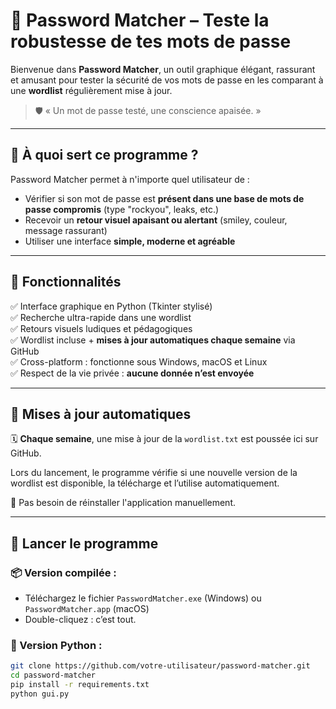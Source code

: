 # 🔐 Password Matcher – Teste la robustesse de tes mots de passe

Bienvenue dans **Password Matcher**, un outil graphique élégant, rassurant et amusant pour tester la sécurité de vos mots de passe en les comparant à une **wordlist** régulièrement mise à jour.

> 🛡️ « Un mot de passe testé, une conscience apaisée. »

---

## 🎯 À quoi sert ce programme ?

Password Matcher permet à n'importe quel utilisateur de :

- Vérifier si son mot de passe est **présent dans une base de mots de passe compromis** (type "rockyou", leaks, etc.)
- Recevoir un **retour visuel apaisant ou alertant** (smiley, couleur, message rassurant)
- Utiliser une interface **simple, moderne et agréable**

---

## 🧰 Fonctionnalités

✅ Interface graphique en Python (Tkinter stylisé)  
✅ Recherche ultra-rapide dans une wordlist  
✅ Retours visuels ludiques et pédagogiques  
✅ Wordlist incluse + **mises à jour automatiques chaque semaine** via GitHub  
✅ Cross-platform : fonctionne sous Windows, macOS et Linux  
✅ Respect de la vie privée : **aucune donnée n’est envoyée**

---

## 🔄 Mises à jour automatiques

🗓️ **Chaque semaine**, une mise à jour de la `wordlist.txt` est poussée ici sur GitHub.

Lors du lancement, le programme vérifie si une nouvelle version de la wordlist est disponible, la télécharge et l’utilise automatiquement.

📌 Pas besoin de réinstaller l'application manuellement.

---

## 🚀 Lancer le programme

### 📦 Version compilée :
- Téléchargez le fichier `PasswordMatcher.exe` (Windows) ou `PasswordMatcher.app` (macOS)
- Double-cliquez : c’est tout.

### 🐍 Version Python :
```bash
git clone https://github.com/votre-utilisateur/password-matcher.git
cd password-matcher
pip install -r requirements.txt
python gui.py
